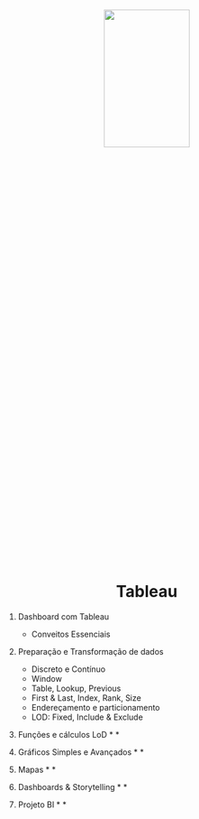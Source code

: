 <h1 align="center">
    
<p align="center">
<img src= "https://upload.wikimedia.org/wikipedia/commons/4/4b/Tableau_Logo.png" width="55%" height="25%"/>

<h1 align="center"><b>Tableau</b></h1>


<p align="center"> 

1. Dashboard com Tableau
   * Conveitos Essenciais 
   
2. Preparação e Transformação de dados
   * Discreto e Contínuo
   * Window
   * Table, Lookup, Previous
   * First & Last, Index, Rank, Size
   * Endereçamento e particionamento
   * LOD: Fixed, Include & Exclude
     
3. Funções e cálculos LoD
   *
   *
4. Gráficos Simples e Avançados
   *
   *
5. Mapas
   *
   *
6. Dashboards & Storytelling
   *
   *
7. Projeto BI
   *
   *
   
